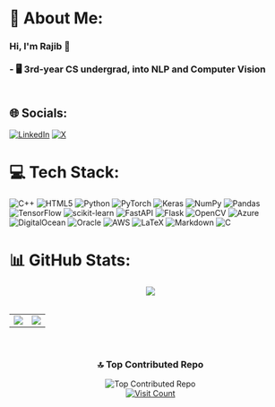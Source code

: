 # 💫 About Me:
### Hi, I'm Rajib 👋<br><br>- 🖥️ 3rd-year CS undergrad, into NLP and Computer Vision<br><br>


## 🌐 Socials:
[![LinkedIn](https://img.shields.io/badge/LinkedIn-%230077B5.svg?logo=linkedin&logoColor=white)](https://linkedin.com/in/rajibdab) [![X](https://img.shields.io/badge/X-black.svg?logo=X&logoColor=white)](https://x.com/ups01v3) 

# 💻 Tech Stack:
![C++](https://img.shields.io/badge/c++-%2300599C.svg?style=flat&logo=c%2B%2B&logoColor=white) ![HTML5](https://img.shields.io/badge/html5-%23E34F26.svg?style=flat&logo=html5&logoColor=white)  ![Python](https://img.shields.io/badge/python-3670A0?style=flat&logo=python&logoColor=ffdd54) ![PyTorch](https://img.shields.io/badge/PyTorch-%23EE4C2C.svg?style=flat&logo=PyTorch&logoColor=white) ![Keras](https://img.shields.io/badge/Keras-%23D00000.svg?style=flat&logo=Keras&logoColor=white) ![NumPy](https://img.shields.io/badge/numpy-%23013243.svg?style=flat&logo=numpy&logoColor=white) ![Pandas](https://img.shields.io/badge/pandas-%23150458.svg?style=flat&logo=pandas&logoColor=white) ![TensorFlow](https://img.shields.io/badge/TensorFlow-%23FF6F00.svg?style=flat&logo=TensorFlow&logoColor=white) ![scikit-learn](https://img.shields.io/badge/scikit--learn-%23F7931E.svg?style=flat&logo=scikit-learn&logoColor=white) ![FastAPI](https://img.shields.io/badge/FastAPI-005571?style=flat&logo=fastapi) ![Flask](https://img.shields.io/badge/flask-%23000.svg?style=flat&logo=flask&logoColor=white) ![OpenCV](https://img.shields.io/badge/opencv-%23white.svg?style=flat&logo=opencv&logoColor=white) ![Azure](https://img.shields.io/badge/azure-%230072C6.svg?style=flat&logo=microsoftazure&logoColor=white) ![DigitalOcean](https://img.shields.io/badge/DigitalOcean-%230167ff.svg?style=flat&logo=digitalOcean&logoColor=white) ![Oracle](https://img.shields.io/badge/Oracle-F80000?style=flat&logo=oracle&logoColor=white) ![AWS](https://img.shields.io/badge/AWS-%23FF9900.svg?style=flat&logo=amazon-aws&logoColor=white)  ![LaTeX](https://img.shields.io/badge/latex-%23008080.svg?style=flat&logo=latex&logoColor=white) ![Markdown](https://img.shields.io/badge/markdown-%23000000.svg?style=flat&logo=markdown&logoColor=white) ![C](https://img.shields.io/badge/c-%2300599C.svg?style=flat&logo=c&logoColor=white)


# 📊 GitHub Stats:
<div align="center"><img src="https://github-readme-stats.vercel.app/api?username=razibit&show_icons=true&count_private=true&hide_border=false&theme=dark&border_color=ffffff" align="center" /></div>  

<br/> 

<div align="center">
  <table style="border-collapse: collapse; border: none;">
    <tr>
      <td style="border: none;"><img src="https://github-readme-streak-stats.herokuapp.com/?user=razibit&theme=dark&hide_border=false&border=ffffff" /></td>
      <td style="border: none;"><img src="https://github-readme-stats.vercel.app/api/top-langs/?username=razibit&theme=dark&hide_border=false&include_all_commits=true&count_private=true&layout=compact&border_color=ffffff" /></td>
    </tr>
  </table>
</div>

<br/>

<div align="center">
  <h3>🔝 Top Contributed Repo</h3>
  <img src="https://github-contributor-stats.vercel.app/api?username=razibit&limit=5&theme=dark&combine_all_yearly_contributions=true" alt="Top Contributed Repo">
</div>

<div align="center">
  <a href="https://visitcount.itsvg.in">
    <img src="https://visitcount.itsvg.in/api?id=razibit&icon=0&color=0" alt="Visit Count">
  </a>
</div>


